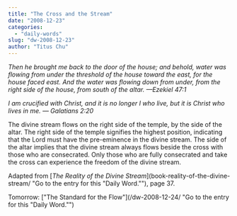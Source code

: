 ```yaml
---
title: "The Cross and the Stream"
date: "2008-12-23"
categories: 
  - "daily-words"
slug: "dw-2008-12-23"
author: "Titus Chu"
---
```


_Then he brought me back to the door of the house; and behold, water was flowing from under the threshold of the house toward the east, for the house faced east. And the water was flowing down from under, from the right side of the house, from south of the altar. —Ezekiel 47:1_

_I am crucified with Christ, and it is no longer I who live, but it is Christ who lives in me. — Galatians 2:20_

The divine stream flows on the right side of the temple, by the side of the altar. The right side of the temple signifies the highest position, indicating that the Lord must have the pre-eminence in the divine stream. The side of the altar implies that the divine stream always flows beside the cross with those who are consecrated. Only those who are fully consecrated and take the cross can experience the freedom of the divine stream.

Adapted from [_The Reality of the Divine Stream_](book-reality-of-the-divine-stream/ "Go to the entry for this "Daily Word.""), page 37.

Tomorrow: ["The Standard for the Flow"](/dw-2008-12-24/ "Go to the entry for this "Daily Word."")
